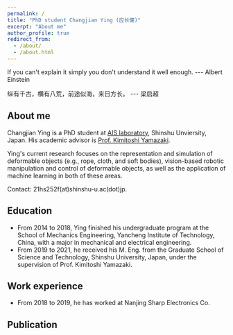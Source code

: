```yaml
---
permalink: /
title: "PhD student Changjian Ying (应长健)"
excerpt: "About me"
author_profile: true
redirect_from: 
  - /about/
  - /about.html
---
```



If you can't explain it simply you don't understand it well enough. --- Albert Einstein

纵有千古，横有八荒，前途似海，来日方长。 --- 梁启超

About me
------
Changjian Ying is a PhD student at [AIS laboratory](http://www.ais.shinshu-u.ac.jp/), Shinshu Unviersity, Japan. His academic advisor is [Prof. Kimitoshi Yamazaki](http://www.ais.shinshu-u.ac.jp/kimitoshi-yamazaki/).

Ying's current research focuses on the representation and simulation of deformable objects (e.g., rope, cloth, and soft bodies), vision-based robotic manipulation and control of deformable objects, as well as the application of machine learning in both of these areas.

Contact: 21hs252f(at)shinshu-u.ac(dot)jp.

Education
------
* From 2014 to 2018, Ying finished his undergraduate program at the School of Mechanics Engineering, Yancheng Institute of Technology, China, with a major in mechanical and electrical engineering.
* From 2019 to 2021, he received his M. Eng. from the Graduate School of Science and Technology, Shinshu University, Japan, under the supervision of Prof. Kimitoshi Yamazaki.

Work experience
------
* From 2018 to 2019, he has worked at Nanjing Sharp Electronics Co.

Publication
------
